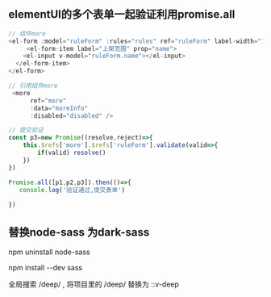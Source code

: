 ## elementUI的多个表单一起验证利用promise.all
```js
// 组件more
<el-form :model="ruleForm" :rules="rules" ref="ruleForm" label-width="100px" class="demo-ruleForm">
     <el-form-item label="上架范围" prop="name">
    <el-input v-model="ruleForm.name"></el-input>
  </el-form-item>
</el-form>

// 引用组件more
 <more
      ref="more"
      :data="moreInfo"
      :disabled="disabled" />

// 提交验证
const p3=new Promise((resolve,reject)=>{
    this.$refs['more'].$refs['ruleForm'].validate(valid=>{
        if(valid) resolve()
    })
})

Promise.all([p1,p2,p3]).then(()=>{
   console.log('验证通过,提交表单') 
    
})
```


## 替换node-sass 为dark-sass
npm uninstall node-sass

npm install --dev sass

全局搜索 /deep/ , 将项目里的 /deep/ 替换为 ::v-deep
